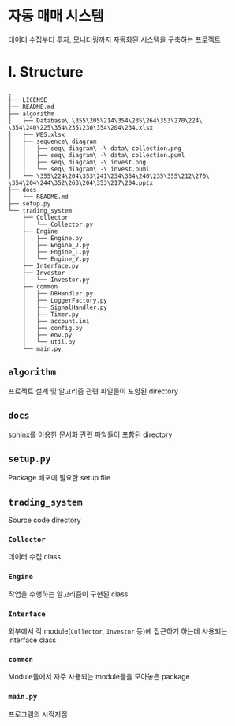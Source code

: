 # 자동 매매 시스템
데이터 수집부터 투자, 모니터링까지 자동화된 시스템을 구축하는 프로젝트


# I. Structure
```
.
├── LICENSE
├── README.md
├── algorithm
│   ├── Database\ \355\205\214\354\235\264\353\270\224\ \354\240\225\354\235\230\354\204\234.xlsx
│   ├── WBS.xlsx
│   ├── sequence\ diagram
│   │   ├── seq\ diagram\ -\ data\ collection.png
│   │   ├── seq\ diagram\ -\ data\ collection.puml
│   │   ├── seq\ diagram\ -\ invest.png
│   │   └── seq\ diagram\ -\ invest.puml
│   └── \355\224\204\353\241\234\354\240\235\355\212\270\ \354\204\244\352\263\204\353\217\204.pptx
├── docs
│   └── README.md
├── setup.py
└── trading_system
    ├── Collector
    │   └── Collector.py
    ├── Engine
    │   ├── Engine.py
    │   ├── Engine_J.py
    │   ├── Engine_L.py
    │   └── Engine_Y.py
    ├── Interface.py
    ├── Investor
    │   └── Investor.py
    ├── common
    │   ├── DBHandler.py
    │   ├── LoggerFactory.py
    │   ├── SignalHandler.py
    │   ├── Timer.py
    │   ├── account.ini
    │   ├── config.py
    │   ├── env.py
    │   └── util.py
    └── main.py
```

## `algorithm`
프로젝트 설계 및 알고리즘 관련 파일들이 포함된 directory

## `docs`
[sphinx](https://www.sphinx-doc.org/en/master/)를 이용한 문서화 관련 파일들이 포함된 directory

## `setup.py`
Package 배포에 필요한 setup file

## `trading_system`
Source code directory

### `Collector`
데이터 수집 class

### `Engine`
작업을 수행하는 알고리즘이 구현된 class

### `Interface`
외부에서 각 module(`Collector`, `Investor` 등)에 접근하기 하는데 사용되는 interface class

### `common`
Module들에서 자주 사용되는 module들을 모아놓은 package

### `main.py`
프로그램의 시작지점

